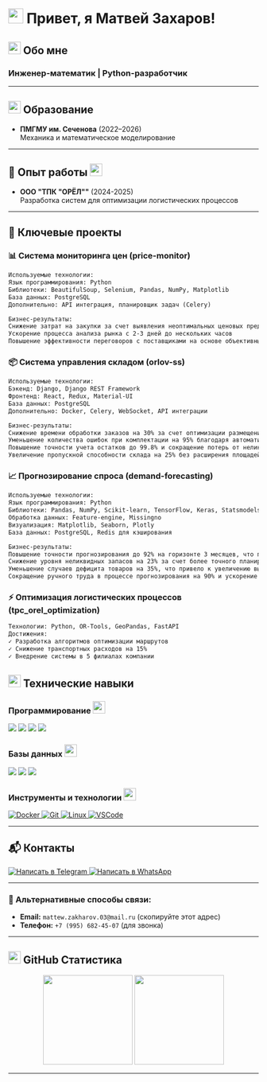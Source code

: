 # <img src="https://media.giphy.com/media/hvRJCLFzcasrR4ia7z/giphy.gif" width="30px"> Привет, я Матвей Захаров! 

## <img src="https://media.giphy.com/media/26tn33aiTi1jkl6H6/giphy.gif" width="25"> Обо мне
### Инженер-математик | Python-разработчик 

---

## <img src="https://media.giphy.com/media/3o7aCTPPm4OHfRLSH6/giphy.gif" width="25"> Образование

- **ПМГМУ им. Сеченова** (2022–2026)  
  Механика и математическое моделирование

---

## 💼 Опыт работы <img src="https://media.giphy.com/media/3o7aCTPPm4OHfRLSH6/giphy.gif" width="25">
- **ООО "ТПК "ОРЁЛ""** (2024-2025)  
  Разработка систем для оптимизации логистических процессов
  
---

## 🔬 Ключевые проекты

### 📊 Система мониторинга цен (price-monitor)
```markdown
Используемые технологии:
Язык программирования: Python
Библиотеки: BeautifulSoup, Selenium, Pandas, NumPy, Matplotlib
База данных: PostgreSQL
Дополнительно: API интеграция, планировщик задач (Celery)

Бизнес-результаты:
Снижение затрат на закупки за счет выявления неоптимальных ценовых предложений на 12%
Ускорение процесса анализа рынка с 2-3 дней до нескольких часов
Повышение эффективности переговоров с поставщиками на основе объективных данных

```

### 📦 Система управления складом (orlov-ss)
```markdown
Используемые технологии:
Бэкенд: Django, Django REST Framework
Фронтенд: React, Redux, Material-UI
База данных: PostgreSQL
Дополнительно: Docker, Celery, WebSocket, API интеграции

Бизнес-результаты:
Снижение времени обработки заказов на 30% за счет оптимизации размещения товаров
Уменьшение количества ошибок при комплектации на 95% благодаря автоматизации идентификации
Повышение точности учета остатков до 99.8% и сокращение потерь от неликвидов на 18%
Увеличение пропускной способности склада на 25% без расширения площадей

```

### 📈 Прогнозирование спроса (demand-forecasting)
```markdown
Используемые технологии:
Язык программирования: Python
Библиотеки: Pandas, NumPy, Scikit-learn, TensorFlow, Keras, Statsmodels, Prophet
Обработка данных: Feature-engine, Missingno
Визуализация: Matplotlib, Seaborn, Plotly
База данных: PostgreSQL, Redis для кэширования

Бизнес-результаты:
Повышение точности прогнозирования до 92% на горизонте 3 месяцев, что превышает отраслевые стандарты
Снижение уровня неликвидных запасов на 23% за счет более точного планирования закупок
Уменьшение случаев дефицита товаров на 35%, что привело к увеличению выручки на 8%
Сокращение ручного труда в процессе прогнозирования на 90% и ускорение формирования планов закупок с 5 дней до 4 часов

```

### ⚡ Оптимизация логистических процессов (tpc_orel_optimization)
```markdown
Технологии: Python, OR-Tools, GeoPandas, FastAPI
Достижения:
✓ Разработка алгоритмов оптимизации маршрутов
✓ Снижение транспортных расходов на 15%
✓ Внедрение системы в 5 филиалах компании
```

## <img src="https://media.giphy.com/media/26tn33aiTi1jkl6H6/giphy.gif" width="25"> Технические навыки

### Программирование <img src="https://media.giphy.com/media/L1R1tvI9svkIWwpVYr/giphy.gif" width="25">
<div>
<img src="https://img.shields.io/badge/Python-3776AB?style=for-the-badge&logo=python&logoColor=white" />
<img src="https://img.shields.io/badge/JavaScript-F7DF1E?style=for-the-badge&logo=javascript&logoColor=black" />
<img src="https://img.shields.io/badge/HTML5-E34F26?style=for-the-badge&logo=html5&logoColor=white" />
<img src="https://img.shields.io/badge/CSS3-1572B6?style=for-the-badge&logo=css3&logoColor=white" />
</div>

### Базы данных <img src="https://media.giphy.com/media/26tn33aiTi1jkl6H6/giphy.gif" width="25">
<div>
<img src="https://img.shields.io/badge/PostgreSQL-336791?style=for-the-badge&logo=postgresql&logoColor=white" />
<img src="https://img.shields.io/badge/MySQL-4479A1?style=for-the-badge&logo=mysql&logoColor=white" />
<img src="https://img.shields.io/badge/MongoDB-47A248?style=for-the-badge&logo=mongodb&logoColor=white" />
</div>

### Инструменты и технологии <img src="https://media.giphy.com/media/3o7aD2saalBwwftBIY/giphy.gif" width="25">
<div>
<a href="https://www.docker.com" target="_blank">
<img src="https://img.shields.io/badge/Docker-2496ED?style=for-the-badge&logo=docker&logoColor=white" alt="Docker" />
</a>
<a href="https://git-scm.com" target="_blank">
<img src="https://img.shields.io/badge/Git-F05032?style=for-the-badge&logo=git&logoColor=white" alt="Git" />
</a>
<a href="https://www.linux.org" target="_blank">
<img src="https://img.shields.io/badge/Linux-FCC624?style=for-the-badge&logo=linux&logoColor=black" alt="Linux" />
</a>
<a href="https://code.visualstudio.com" target="_blank">
<img src="https://img.shields.io/badge/VSCode-007ACC?style=for-the-badge&logo=visual-studio-code&logoColor=white" alt="VSCode" />
</a>
</div>

---

## 📬 Контакты
<div>  
  <!-- Telegram -->
  <a href="https://t.me/vzgladov">
    <img src="https://img.shields.io/badge/Telegram-2CA5E0?style=for-the-badge&logo=telegram&logoColor=white" alt="Написать в Telegram" />
  </a>
  
  <!-- WhatsApp -->
  <a href="https://wa.me/79956824507">
    <img src="https://img.shields.io/badge/WhatsApp-25D366?style=for-the-badge&logo=whatsapp&logoColor=white" alt="Написать в WhatsApp" />
  </a>
</div>

---

### 📧 Альтернативные способы связи:
- **Email:** `mattew.zakharov.03@mail.ru` (скопируйте этот адрес)
- **Телефон:** `+7 (995) 682-45-07` (для звонка)
  
---

## <img src="https://media.giphy.com/media/3o7aCTPPm4OHfRLSH6/giphy.gif" width="25"> GitHub Статистика
<div align="center">
  <img height="180em" src="https://github-readme-stats.vercel.app/api?username=motylek25&show_icons=true&theme=radical&include_all_commits=true&count_private=true"/>
  <img height="180em" src="https://github-readme-stats.vercel.app/api/top-langs/?username=motylek25&layout=compact&langs_count=8&theme=radical"/>
</div>

---

<div align="center">
  <img src="https://komarev.com/ghpvc/?username=motylek25&style=flat-square&color=blue" alt=""/>
</div>
